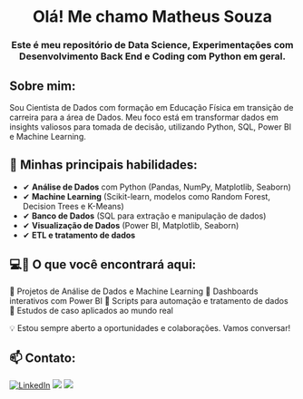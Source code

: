 <h1 align="center">Olá! Me chamo Matheus Souza </h1>
<h3 align="center">Este é meu repositório de Data Science, Experimentações com Desenvolvimento Back End e Coding com Python em geral.</h3>

<h2 align="left">Sobre mim:</h2>
Sou Cientista de Dados com formação em Educação Física em transição de carreira para a área de Dados. Meu foco está em transformar dados em insights valiosos para tomada de decisão, utilizando Python, SQL, Power BI e Machine Learning.

## 🚀 Minhas principais habilidades:
- ✔ **Análise de Dados** com Python (Pandas, NumPy, Matplotlib, Seaborn)
- ✔ **Machine Learning** (Scikit-learn, modelos como Random Forest, Decision Trees e K-Means)
- ✔ **Banco de Dados** (SQL para extração e manipulação de dados)
- ✔ **Visualização de Dados** (Power BI, Matplotlib, Seaborn)
- ✔ **ETL e tratamento de dados**


<h2 align="left">💻📂 O que você encontrará aqui:</h2>
<div <br>          
🔹 Projetos de Análise de Dados e Machine Learning
🔹 Dashboards interativos com Power BI
🔹 Scripts para automação e tratamento de dados
🔹 Estudos de caso aplicados ao mundo real

💡 Estou sempre aberto a oportunidades e colaborações. Vamos conversar!


<h2 align="left">📫 Contato:</h2>

[![LinkedIn](https://img.shields.io/badge/linkedin-0A66C2?style=for-the-badge&logo=linkedin&logoColor=white)]((https://www.linkedin.com/in/matheus-souza2099/))
<a href = "mailto:souzamh01@gmail.com"><img src="https://img.shields.io/badge/Gmail-D14836?style=for-the-badge&logo=gmail&logoColor=white" target="_blank"></a>
<a href="https://api.whatsapp.com/send?l=pt_BR&phone=5524992528668" target="_blank"><img src="https://img.shields.io/badge/WhatsApp-25D366?style=for-the-badge&logo=whatsapp&logoColor=white" target="_blank"></a>
